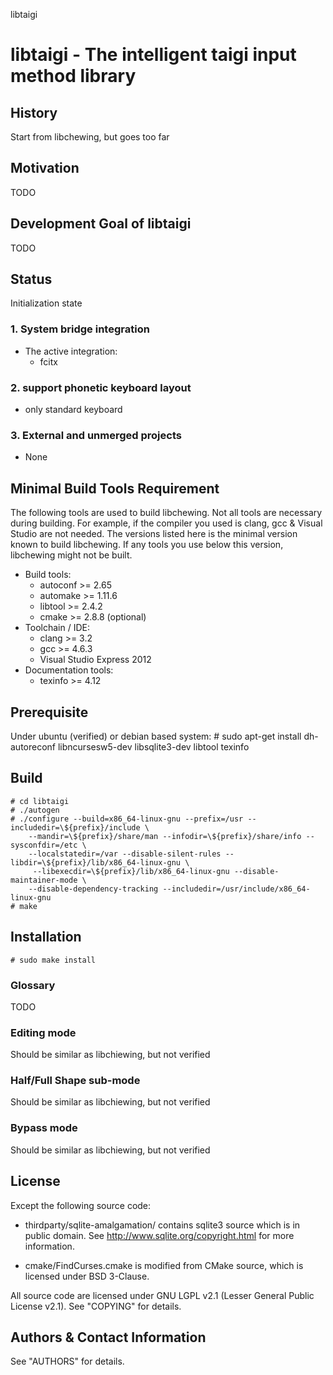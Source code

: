 libtaigi

# libtaigi - The intelligent taigi input method library

## History
Start from libchewing, but goes too far

## Motivation
TODO

## Development Goal of libtaigi
TODO

## Status
Initialization state

### 1. System bridge integration

+ The active integration:
  - fcitx


### 2. support phonetic keyboard layout
  - only standard keyboard

### 3. External and unmerged projects
  - None


## Minimal Build Tools Requirement

The following tools are used to build libchewing. Not all tools are necessary
during building. For example, if the compiler you used is clang, gcc & Visual
Studio are not needed. The versions listed here is the minimal version known to
build libchewing. If any tools you use below this version, libchewing might not
be built.

+ Build tools:
   - autoconf >= 2.65
   - automake >= 1.11.6
   - libtool >= 2.4.2
   - cmake >= 2.8.8 (optional)
+ Toolchain / IDE:
   - clang >= 3.2
   - gcc >= 4.6.3
   - Visual Studio Express 2012
+ Documentation tools:
   - texinfo >= 4.12


## Prerequisite

Under ubuntu (verified) or debian based system:
	# sudo apt-get install dh-autoreconf libncursesw5-dev libsqlite3-dev libtool texinfo

## Build

	# cd libtaigi
	# ./autogen
	# ./configure --build=x86_64-linux-gnu --prefix=/usr --includedir=\${prefix}/include \
		--mandir=\${prefix}/share/man --infodir=\${prefix}/share/info --sysconfdir=/etc \
		--localstatedir=/var --disable-silent-rules --libdir=\${prefix}/lib/x86_64-linux-gnu \
		 --libexecdir=\${prefix}/lib/x86_64-linux-gnu --disable-maintainer-mode \
		--disable-dependency-tracking --includedir=/usr/include/x86_64-linux-gnu
	# make

## Installation
	# sudo make install


### Glossary
TODO

### Editing mode
Should be similar as libchiewing, but not verified


### Half/Full Shape sub-mode
Should be similar as libchiewing, but not verified


### Bypass mode
Should be similar as libchiewing, but not verified

## License

Except the following source code:

* thirdparty/sqlite-amalgamation/ contains sqlite3 source which is in public
  domain. See <http://www.sqlite.org/copyright.html> for more information.

* cmake/FindCurses.cmake is modified from CMake source, which is licensed under
   BSD 3-Clause.

All source code are licensed under GNU LGPL v2.1 (Lesser General Public License
v2.1). See "COPYING" for details.


## Authors & Contact Information

See "AUTHORS" for details.
